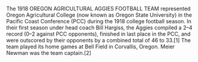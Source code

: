 The 1918 OREGON AGRICULTURAL AGGIES FOOTBALL TEAM represented Oregon Agricultural College (now known as Oregon State University) in the Pacific Coast Conference (PCC) during the 1918 college football season. In their first season under head coach Bill Hargiss, the Aggies compiled a 2–4 record (0–2 against PCC opponents), finished in last place in the PCC, and were outscored by their opponents by a combined total of 46 to 33.[1] The team played its home games at Bell Field in Corvallis, Oregon. Meier Newman was the team captain.[2]

